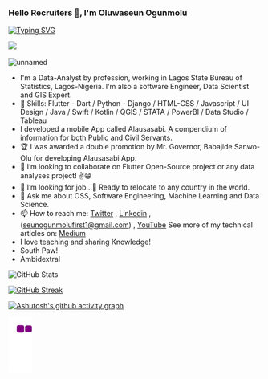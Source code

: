 ### Hello Recruiters 👋, I'm Oluwaseun Ogunmolu

[![Typing SVG](https://readme-typing-svg.herokuapp.com/?lines=Welcome+to+my+Github+Profile;I'm+a+FullStack+Sofware+Engineer;Experience+Data+Analyst;GIS+Expert;with+more+than+10+years+work+experience;Always+learning+new+things+😃)](https://git.io/typing-svg)

![](https://komarev.com/ghpvc/?username=lagrandecode&theme=radical)

![unnamed](https://user-images.githubusercontent.com/58033364/147422837-bbe4a0de-4d5d-436f-830a-808f7a38b5d6.jpg)



- I'm a Data-Analyst by profession, working in Lagos State Bureau of Statistics, Lagos-Nigeria. I'm also a software Engineer, Data Scientist and GIS Expert.
- 🌱 Skills: Flutter - Dart / Python - Django / HTML-CSS / Javascript / UI Design / Java / Swift / Kotlin / QGIS / STATA / PowerBI / Data Studio / Tableau
- I developed a mobile App called Alausasabi. A compendium of information for both Public and Civil Servants. 
- 🏆 I was awarded a double promotion by Mr. Governor, Babajide Sanwo-Olu for developing Alausasabi App.
- 👯 I’m looking to collaborate on Flutter Open-Source project  or any data analyses project! ✌😁
- 🤔 I’m looking for job...🙏 Ready to relocate to any country in the world.
- 💬 Ask me about OSS, Software Engineering, Machine Learning and Data Science.
- 📫 How to reach me: [Twitter](https://twitter/seunmolz) , [Linkedin](https://www.linkedin.com/in/oluwaseun-ogunmolu-103bbb198/) ,  (seunogunmolufirst1@gmail.com) , [YouTube](https://www.youtube.com/channel/UCLIXW48R5YR7tq41xYoT3Og)
See more of my technical articles on: [Medium](https://seunogunmolufirst1.medium.com/)
- I love teaching and sharing Knowledge!
- South Paw!
- Ambidextral


![GitHub Stats](https://github-readme-stats.vercel.app/api?username=lagrandecode&theme=radical)

[![GitHub Streak](https://github-readme-streak-stats.herokuapp.com/?user=lagrandecode&theme=radical)](https://git.io/streak-stats)

[![Ashutosh's github activity graph](https://activity-graph.herokuapp.com/graph?username=lagrandecode&theme=rogue)](https://github.com/lagrandecode/github-readme-activity-graph)

![snake gif](https://github.com/lagrandecode/lagrandecode/blob/output/github-contribution-grid-snake.gif)




